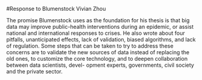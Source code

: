 #Response to Blumenstock
Vivian Zhou

The promise Blumenstock uses as the foundation for his thesis is that big data may improve public-health interventions during an epidemic, or assist national and international responses to crises. He also wrote about four pitfalls, unanticipated effects, lack of validation, biased algorithms, and lack of regulation. Some steps that can be taken to try to address these concerns are to validate the new sources of data instead of replacing the old ones, to customize the core technology, and to deepen collaboration between data scientists, devel- opment experts, governments, civil society and the private sector.
